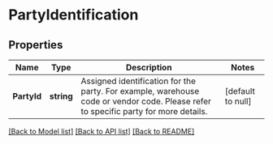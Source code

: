 # PartyIdentification

## Properties
Name | Type | Description | Notes
------------ | ------------- | ------------- | -------------
**PartyId** | **string** | Assigned identification for the party. For example, warehouse code or vendor code. Please refer to specific party for more details. | [default to null]

[[Back to Model list]](../README.md#documentation-for-models) [[Back to API list]](../README.md#documentation-for-api-endpoints) [[Back to README]](../README.md)

